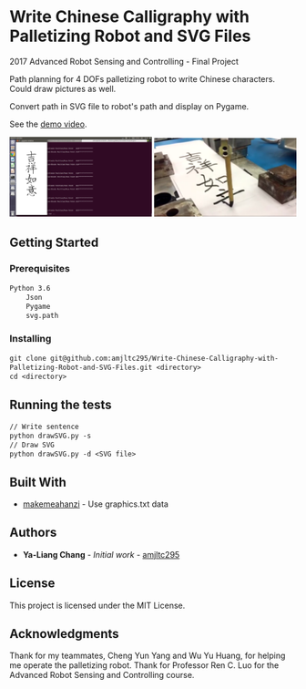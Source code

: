 # Write Chinese Calligraphy with Palletizing Robot and SVG Files

2017 Advanced Robot Sensing and Controlling - Final Project

Path planning for 4 DOFs palletizing robot to write Chinese characters. Could draw pictures as well.

Convert path in SVG file to robot's path and display on Pygame.

See the [demo video](https://www.youtube.com/watch?v=yH4Tf5Qy-iw&feature=youtu.be).

<img src="/images/program_example.png" alt="Drawing" style="width: 250px;"/>

<img src="/images/robot_writing.png" alt="Drawing" style="width: 250px;"/>



## Getting Started

### Prerequisites
```
Python 3.6
    Json
    Pygame
    svg.path
```

### Installing

```
git clone git@github.com:amjltc295/Write-Chinese-Calligraphy-with-Palletizing-Robot-and-SVG-Files.git <directory> 
cd <directory>
```


## Running the tests

```
// Write sentence
python drawSVG.py -s
// Draw SVG
python drawSVG.py -d <SVG file>
```


## Built With

* [makemeahanzi](https://github.com/skishore/makemeahanzi) - Use graphics.txt data



## Authors

* **Ya-Liang Chang** - *Initial work* - [amjltc295](https://github.com/amjltc295)



## License

This project is licensed under the MIT License.



## Acknowledgments

Thank for my teammates, Cheng Yun Yang and  Wu Yu Huang, for helping me operate the palletizing robot.
Thank for Professor Ren C. Luo for the Advanced Robot Sensing and Controlling course.


